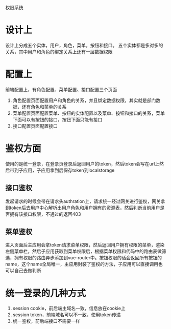 权限系统
# 设计上
设计上分成五个实体，用户，角色，菜单，按钮和接口。
五个实体都是多对多的关系，其中用户和角色的绑定关系上还有一层数据权限

# 配置上
前端配置上，有角色配置、菜单配置、接口配置三个页面
1. 角色配置页面配置用户和角色的关系，并且绑定数据权限，其实就是部门数据，还有角色和菜单的关系
2. 菜单配置页面配置菜单、按钮的实体配置以及菜单、按钮和接口的关系，菜单下面可以有按钮的接口，按钮下面只能有接口
3. 接口配置页面配置接口

# 鉴权方面
使用的是统一登录，在登录页登录后返回用户的token，然后token会写在url上然后带到子应用，子应用拿到后保存token到localstorage
## 接口鉴权
发起请求的时候会带在请求头authration上，请求统一经过网关进行鉴权，网关拿到token后去用户中心解析出用户角色和用户拥有的资源表，然后判断当前用户是否拥有该接口权限，不通过的返回403
## 菜单鉴权
进入页面后主应用会拿token请求菜单权限，然后返回用户拥有权限的菜单，渲染左侧菜单栏，然后子应用获取到菜单权限后，根据菜单权限和代码中的路由表做筛选，拥有权限的路由异步添加到vue-router中。按钮权限的话会返回所有按钮的name，这个name全局唯一，主应用封装了鉴权的方法，子应用可以直接调用也可以自己去做判断


# 统一登录的几种方式
1. session cookie，前后端主域名一致，信息放在cookie上
2. session token，前端域名可以不一致，使用token传递
3. 统一鉴权，前后端接口不需要一样


